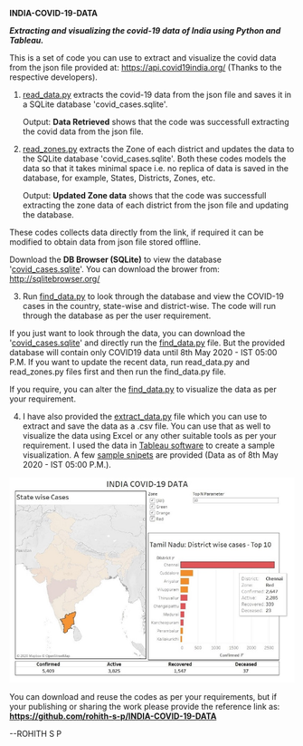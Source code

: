 **INDIA-COVID-19-DATA**

***Extracting and visualizing the covid-19 data of India using Python and Tableau.***

This is a set of code you can use to extract and visualize the covid data from the json file provided at:
https://api.covid19india.org/ (Thanks to the respective developers).

1. [read_data.py](read_data.py) extracts the covid-19 data from the json file and saves it in a SQLite database 'covid_cases.sqlite'.

    Output: **Data Retrieved** shows that the code was successfull extracting the covid data from the json file.

2. [read_zones.py](read_zones.py) extracts the Zone of each district and updates the data to the SQLite database 'covid_cases.sqlite'.
    Both these codes models the data so that it takes minimal space i.e. no replica of data is saved in the database,
    for example, States, Districts, Zones, etc.

    Output: **Updated Zone data** shows that the code was successfull extracting the zone data of each district from the json file and
    updating the database.

These codes collects data directly from the link, if required it can be modified to obtain data from json file stored offline.

Download the **DB Browser (SQLite)** to view the database '[covid_cases.sqlite](covid_cases.sqlite)'.
You can download the brower from:
http://sqlitebrowser.org/

3. Run [find_data.py](find_data.py) to look through the database and view the COVID-19 cases in the country, state-wise and district-wise. The code will run through the database as per the user requirement.

If you just want to look through the data, you can download the '[covid_cases.sqlite](covid_cases.sqlite)' and directly run the
[find_data.py](find_data.py) file. But the provided database will contain only COVID19 data until 8th May 2020 - IST 05:00 P.M. If you
want to update the recent data, run read_data.py and read_zones.py files first and then run the find_data.py file.

If you require, you can alter the [find_data.py](find_data.py) to visualize the data as per your requirement.

4. I have also provided the [extract_data.py](extract_data.py) file which you can use to extract and save the data as a .csv file. 
You can use that as well to visualize the data using Excel or any other suitable tools as per your requirement. I used the data in
[Tableau software](https://www.tableau.com/) to create a sample visualization. A few [sample snipets](visualization_sample) are
provided (Data as of 8th May 2020 - IST 05:00 P.M.). 

![](visualization_sample/sample_4.jpg)

You can download and reuse the codes as per your requirements, but if your publishing or sharing the work please provide the reference
link as:
**https://github.com/rohith-s-p/INDIA-COVID-19-DATA**

--ROHITH S P
